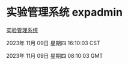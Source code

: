 # 实验管理系统 expadmin
[实验管理系统](http://219.139.196.17:56808/expadmin-782313d2-e1b1-4ea7-932e-3a55e6a1a4d0/)

2023年 11月 09日 星期四 16:10:03 CST

2023年 11月 09日 星期四 08:10:03 GMT
